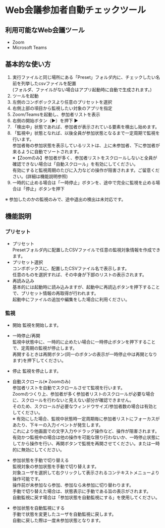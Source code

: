 # Web会議参加者自動チェックツール

## 利用可能なWeb会議ツール

- Zoom
- Microsoft Teams

## 基本的な使い方

1. 実行ファイルと同じ場所にある「Preset」フォルダ内に、チェックしたい名前を列挙したcsvファイルを配置  
(フォルダ、ファイルがない場合はアプリ起動時に自動で生成されます。)  
1. ツールを起動  
1. 左側のコンボボックスより任意のプリセットを選択  
1. 右側上部の項目から監視したい対象のアプリを指定
1. Zoom/Teamsを起動し、参加者リストを表示  
1. 右側の開始ボタン（▶）を押下  ▶
1. 「検出中」状態であれば、参加者が表示されている要素を検出し始めます。
1. 「監視中」状態となれば、以後全員が参加状態となるまで一定周期で監視を行います。  
参加者毎の参加状態を表示しているリストは、上に未参加者、下に参加者が来るように自動でソートされます。  
※【Zoomのみ】参加者が多く、参加者リストをスクロールしないと全員が確認できない場合は「自動スクロール」を有効にしてください。  
有効にすると監視周期のたびに入力などの操作が阻害されます。ご留意ください。(詳細は機能説明参照)  
1. 一時的に止める場合は「一時停止」ボタンを、途中で完全に監視を止める場合は「停止」ボタンを押下  

※ 参加したのかの監視のみで、途中退出の検出は未対応です。  

## 機能説明

### プリセット

- プリセット  
Presetフォルダ内に配置したCSVファイルで任意の監視対象情報を作成できます。
- プリセット選択  
コンボボックスに、配置したCSVファイル名で表示します。  
任意のものを選択すれば、その中身が下部のリストの表示されます。
- 再読み込み  
基本的には起動時に読み込みますが、起動中に再読込ボタンを押下することで、プリセット情報の再取得が行われます。  
起動中にファイルの追加や編集をした場合に利用ください。

### 監視

- 開始
監視を開始します。  
- 一時停止/再開  
監視中状態中に、一時的に止めたい場合に一時停止ボタンを押下することで、定周期の監視が停止します。  
再開するときは再開ボタン(同一のボタンの表示が一時停止中は再開となります)を押下してください。  
- 停止
監視を停止します。  
- 自動スクロール(※ Zoomのみ)  
参加者リストを自動でスクロールさせて監視を行います。  
Zoomのつくり上、参加者が多く参加者リストのスクロールが必要な場合に、スクロールを行わないと見えない部分が確認できません。  
そのため、スクロールが必要なウィンドウサイズ/参加者数の場合は有効としてください。  
※ 有効にした場合、監視中状態時一定周期毎に参加者リストにフォーカスがあたり、下キーの入力イベントが発生します。  
これにより他画面での文字入力やドラッグ操作など、操作が阻害されます。  
有効かつ監視中の場合は他の操作を可能な限り行わないか、一時停止状態にしてから操作を行い、再開ボタンで監視を再開させてください。または一時的に無効にしてください。  
- 参加状態を手動で切り替える  
監視対象の参加状態を手動で切り替えます。  
対象ユーザを選択して右クリックして表示されるコンテキストメニューより操作可能です。  
操作前が未参加なら参加、参加なら未参加に切り替わります。  
手動で切り替えた場合は、状態表示に手動である旨の表示がされます。  
自動監視に戻す場合は「参加状態を自動監視にする」を使用してください。  

- 参加状態を自動監視にする  
手動で状態を変更したユーザを自動監視に戻します。  
自動に戻した際は一度未参加状態となります。  
